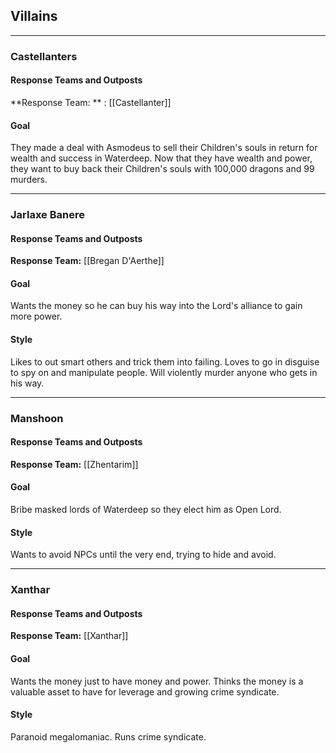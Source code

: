 ## Villains

**** 
### Castellanters

#### Response Teams and Outposts

 **Response Team: ** :  [[Castellanter]]

#### Goal

They made a deal with Asmodeus to sell their Children's souls in return for wealth and success in Waterdeep. Now that they have wealth and power, they want to buy back their Children's souls with 100,000 dragons and 99 murders.

**** 
### Jarlaxe Banere

#### Response Teams and Outposts

**Response Team:** [[Bregan D'Aerthe]]

#### Goal

Wants the money so he can buy his way into the Lord's alliance to gain more power.

#### Style

Likes to out smart others and trick them into failing. Loves to go in disguise to spy on and manipulate people. Will violently murder anyone who gets in his way.

**** 
### Manshoon

#### Response Teams and Outposts

**Response Team:** [[Zhentarim]]

#### Goal

Bribe masked lords of Waterdeep so they elect him as Open Lord.

#### Style

Wants to avoid NPCs until the very end, trying to hide and avoid.

**** 
### Xanthar


#### Response Teams and Outposts

**Response Team:** [[Xanthar]]

#### Goal

Wants the money just to have money and power. Thinks the money is a valuable asset to have for leverage and growing crime syndicate.

#### Style

Paranoid megalomaniac. Runs crime syndicate.